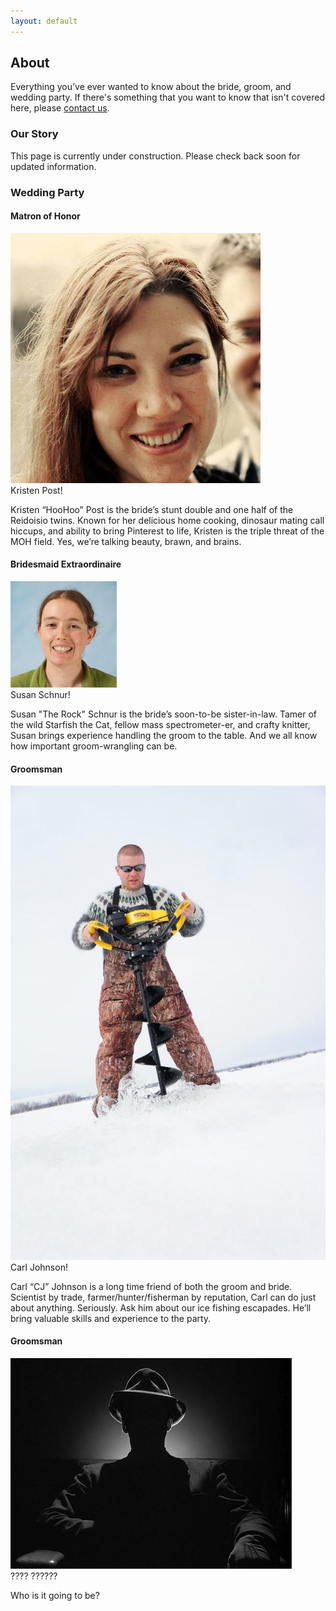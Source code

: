 ```yaml
---
layout: default
---
```


## About ##

Everything you’ve ever wanted to know about the bride, groom, and wedding party. If there's something that you want to know that isn't covered here, please [contact us](/about/contact.html).


### Our Story ###

This page is currently under construction. Please check back soon for updated information.




### Wedding Party ###

#### Matron of Honor ####

<div class="photo photo-right">
  <img src="/images/people/kristen.jpg">
  <div class="caption">Kristen Post!</div>
</div>

Kristen “HooHoo” Post is the bride’s stunt double and one half of the Reidoisio twins. Known for her delicious home cooking, dinosaur mating call hiccups, and ability to bring Pinterest to life, Kristen is the triple threat of the MOH field. Yes, we’re talking beauty, brawn, and brains.


#### Bridesmaid Extraordinaire ####

<div class="photo photo-right">
  <img src="/images/people/susan.jpg">
  <div class="caption">Susan Schnur!</div>
</div>

Susan "The Rock" Schnur is the bride’s soon-to-be sister-in-law. Tamer of the wild Starfish the Cat, fellow mass spectrometer-er, and crafty knitter, Susan brings experience handling the groom to the table. And we all know how important groom-wrangling can be.

#### Groomsman ####

<div class="photo photo-right">
  <img src="/images/people/carl.jpg">
  <div class="caption">Carl Johnson!</div>
</div>

Carl “CJ” Johnson is a long time friend of both the groom and bride. Scientist by trade, farmer/hunter/fisherman by reputation, Carl can do just about anything. Seriously. Ask him about our ice fishing escapades. He’ll bring valuable skills and experience to the party.

#### Groomsman ####

<div class="photo photo-right">
  <img src="/images/people/shadow.jpg">
  <div class="caption">???? ??????</div>
</div>

Who is it going to be?
